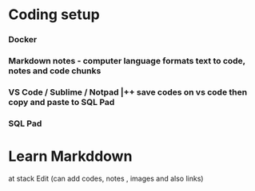 # Coding setup
### Docker 
### Markdown notes - computer language formats text to code, notes and code chunks
### VS Code / Sublime / Notpad |++ save codes on vs code then copy and paste to SQL Pad
### SQL Pad

# Learn Markddown 
at stack Edit (can add codes, notes , images and also links)